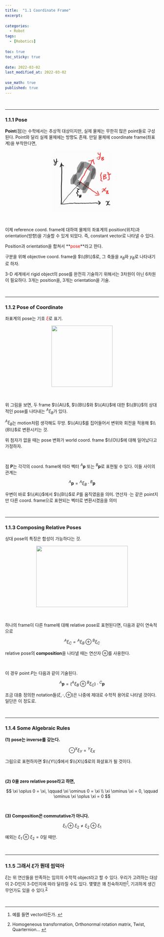 ```yaml
---
title:  "1.1 Coordinate Frame"
excerpt: 

categories:
  - Robot
tags:
  - [Robotics]

toc: true
toc_sticky: true
 
date: 2022-03-02
last_modified_at: 2022-03-02

use_math: true
published: true
---
```


<br>

***
### 1.1.1 Pose

**Point**(점)는 수학에서는 추상적 대상이지만, 실제 물체는 무한히 많은 point들로 구성된다. Point와 달리 실제 물체에는 방향도 존재.
만일 물체에 coordinate frame(좌표계)을 부착한다면,

<p align="center"><img src="/assets/image/robotics/ch2/2.1b.jpg" width="200px" height="200px" title="" alt=""><br/></p>

<br>

이제 reference coord. frame에 대하여 물체의 좌표계의 position(위치)과 orientation(방향)을 기술할 수 있게 되었다. 즉, constant vector로 나타낼 수 있다.

Position과 orientation을 합쳐서 **<span style="color:red">pose</span>**라고 한다.

구분을 위해 objective coord. frame을 $\\{B\\}$로, 그 축들을 $x_{B}$와 $y_{B}$로 나타내기로 하자.

3-D 세계에서 rigid object의 pose를 완전히 기술하기 위해서는 3차원이 아닌 6차원이 필요하다. 3개는 position을, 3개는 orientation을 기술.

<br>

***
### 1.1.2 Pose of Coordinate

좌표계의 pose는 기호 <span style="color:red">$\xi$</span>로 표기.

<p align="center"><img src="/assets/image/robotics/ch2/2.2" width="200px" height="200px" title="" alt=""><br/></p>

<br>

위 그림을 보면, 두 frame $\\{A\\}$, $\\{B\\}$와 $\\{A\\}$에 대한 $\\{B\\}$의 상대적인 pose를 나타내는 $^{A}\xi_{B}$가 있다.

$^{A}\xi_{B}$는 motion처럼 생각해도 무방. $\\{A\\}$를 집어들어서 변위와 회전을 적용해 $\\{B\\}$로 변환시키는 것.

위 첨자가 없을 때는 pose 변화가 world coord. frame $\\{O\\}$에 대해 일어났다고 가정하자. 

<br>

점 $\textbf{P}$는 각각의 coord. frame에 따라 벡터 $^{A}\textbf{p}$ 또는 $^{B}\textbf{p}$로 표현될 수 있다. 이들 사이의 관계는

$$
{}^{A}\textbf{p} = {}^{A}\xi_{B} \cdot {}^{B}\textbf{p}
$$

우변이 바로 $\\{A\\}$에서 $\\{B\\}$로 $P$를 움직였음을 의미. 연산자 $\cdot$는 같은 point지만 다른 coord. frame으로 표현되는 벡터로 변환시켰음을 의미

<br>

***
### 1.1.3 Composing Relative Poses

상대 pose의 특징은 합성이 가능하다는 것.

<p align="center"><img src="/assets/image/robotics/ch2/2.3" width="300px" height="200px" title="" alt=""><br/></p>

<br>

하나의 frame이 다른 frame에 대해 relative pose로 표현된다면, 다음과 같이 연속적으로

$$
^{A}\xi_{C} = {}^{A}\xi_{B} \oplus {}^{B}\xi_{C}
$$

relative pose의 **composition**을 나타낼 때는 연산자 $\oplus$를 사용한다.

<br>

이 경우 point $P$는 다음과 같이 기술된다.

$$
^{A}\textbf{p} = ({}^{A}\xi_{B} \oplus {}^{B}\xi_{C}) \cdot {}^{C}\textbf{p}
$$

조금 대충 정의한 notation들($\xi, \cdot, \oplus$)은 나중에 제대로 수학적 용어로 나타낼 것이다. 일단은 이 정도로.

<br>

***
### 1.1.4 Some Algebraic Rules

**(1) pose는 inverse를 갖는다.**

$$
\ominus {}^{X}\xi_{Y} = {}^{Y}\xi_{X}
$$

그림으로 표현하자면 $\\{Y\\}$에서 $\\{X\\}$로의 화살표가 될 것이다.

<br>

**(2) $0$을 zero relative pose라고 하면,**

$$
\xi \oplus 0 = \xi, \qquad \xi \ominus 0 = \xi \\
\xi \ominus \xi = 0, \qquad \ominus \xi \oplus \xi = 0
$$

<br>

**(3) Composition은 commutative가 아니다.**

$$
\xi_{1} \oplus \xi_{2} \not= \xi_{2} \oplus \xi_{1}
$$

예외는 $\xi_{1} \oplus \xi_{2} =0$일 때만.

<br>

***
### 1.1.5 그래서 $\xi$가 뭔데 씹덕아

$\xi$는 위 연산들을 만족하는 임의의 수학적 object라고 할 수 있다. 우리가 고려하는 대상이 2-D인지 3-D인지에 따라 달라질 수도 있다. 몇몇은 꽤 친숙하지만<sup id="fnref:1"><a href="#fn:1" rel="footnote">1</a></sup>, 기괴하게 생긴 무언가도 있을 수 있다.<sup id="fnref:2"><a href="#fn:2" rel="footnote">2</a></sup>

<br>

***

<div class="footnotes"><ol>
<li class="footnote" id="fn:1">
<p>
예를 들면 vector라든가.
<a href="#fnref:1" title=""> ↩</a><p>
<li class="footnote" id="fn:2">
<p>
Homogeneous transformation, Orthonormal rotation matrix, Twist, Quarternion...
<a href="#fnref:2" title=""> ↩</a><p>
